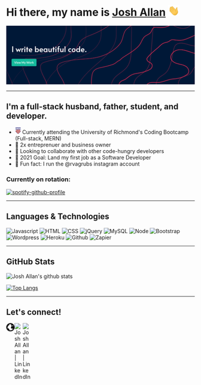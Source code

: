 # Hi there, my name is [Josh Allan][website] <img src="img/wave.gif" width="30px">

[![Header](img/header.png)](https://joshallan.dev)

---

## I'm a full-stack husband, father, student, and developer.

- <img src="img/uofr.png" width="15px"> Currently attending the University of Richmond's Coding Bootcamp (Full-stack, MERN)
- 👔 2x entreprenuer and business owner
- 👯 Looking to collaborate with other code-hungry developers
- 🥅 2021 Goal: Land my first job as a Software Developer
- 🍗 Fun fact: I run the @rvagrubs instagram account

### Currently on rotation:

[![spotify-github-profile](https://spotify-github-profile.vercel.app/api/view?uid=12484067&cover_image=true&theme=novatorem)](https://spotify-github-profile.vercel.app/api/view?uid=12484067&redirect=true)

---

## Languages & Technologies

![Javascript](https://img.shields.io/badge/Code-Javascript-informational?style=for-the-badge&logo=javascript&logoColor=white&color=1ABC9B&labelColor=001837)
![HTML](https://img.shields.io/badge/Code-HTML-informational?style=for-the-badge&logo=html5&logoColor=white&color=1ABC9B&labelColor=001837)
![CSS](https://img.shields.io/badge/Code-CSS-informational?style=for-the-badge&logo=css3&logoColor=white&color=1ABC9B&labelColor=001837)
![jQuery](https://img.shields.io/badge/Code-jQuery-informational?style=for-the-badge&logo=jquery&logoColor=white&color=1ABC9B&labelColor=001837)
![MySQL](https://img.shields.io/badge/Code-MySQL-informational?style=for-the-badge&logo=mysql&logoColor=white&color=1ABC9B&labelColor=001837)
![Node](https://img.shields.io/badge/Tech-Node.js-informational?style=for-the-badge&logo=node.js&logoColor=white&color=1ABC9B&labelColor=001837)
![Bootstrap](https://img.shields.io/badge/Tech-Bootstrap-informational?style=for-the-badge&logo=bootstrap&logoColor=white&color=1ABC9B&labelColor=001837)
![Wordpress](https://img.shields.io/badge/Tech-Wordpress-informational?style=for-the-badge&logo=wordpress&logoColor=white&color=1ABC9B&labelColor=001837)
![Heroku](https://img.shields.io/badge/Tech-Heroku-informational?style=for-the-badge&logo=Heroku&logoColor=white&color=1ABC9B&labelColor=001837)
![Github](https://img.shields.io/badge/Tech-GitHub-informational?style=for-the-badge&logo=GitHub&logoColor=white&color=1ABC9B&labelColor=001837)
![Zapier](https://img.shields.io/badge/Tech-Zapier-informational?style=for-the-badge&logo=Zapier&logoColor=white&color=1ABC9B&labelColor=001837)

<!-- ![MongoDB](https://img.shields.io/badge/Database-MongoDB-informational?style=for-the-badge&logo=MongoDB&logoColor=white&color=1ABC9B)
![React](https://img.shields.io/badge/Stack-React-informational?style=for-the-badge&logo=React&logoColor=white&color=1ABC9B) -->

---

## GitHub Stats

![Josh Allan's github stats](https://github-readme-stats.vercel.app/api?username=jallan07&show_icons=true&title_color=ffffff&icon_color=00ba9d&text_color=ffffff&bg_color=001837&hide_border=true)

[![Top Langs](https://github-readme-stats.vercel.app/api/top-langs/?username=jallan07&langs_count=10&card_width=495&title_color=ffffff&icon_color=00ba9d&text_color=ffffff&bg_color=001837&hide_border=true)](https://github.com/anuraghazra/github-readme-stats)

---

## Let's connect!

[<img align="left" alt="joshallan.dev" width="22px" src="https://raw.githubusercontent.com/iconic/open-iconic/master/svg/globe.svg" />][website]
[<img align="left" alt="Josh Allan | LinkedIn" width="22px" src="https://cdn.jsdelivr.net/npm/simple-icons@v3/icons/linkedin.svg" />][linkedin]
[<img align="left" alt="Josh Allan | LinkedIn" width="22px" src="https://cdn.jsdelivr.net/npm/simple-icons@v3/icons/gmail.svg" />][email]

<br />

[website]: https://joshallan.dev/
[linkedin]: https://www.linkedin.com/in/joshuamallan/
[email]: mailto:allan.josh07@gmail.com
